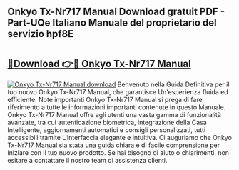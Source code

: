 ## Onkyo Tx-Nr717 Manual Download gratuit PDF - Part-UQe Italiano Manuale del proprietario del servizio hpf8E

# <h2><a href="http://dfgjg7.blite.top/?on=Onkyo+Tx-Nr717+Manual">🔗Download 👉🔴 Onkyo Tx-Nr717 Manual</a></h2>

[![Onkyo Tx-Nr717 Manual download](https://i.imgur.com/lujVjoI.png)](http://dfgjg7.blite.top/?on=Onkyo+Tx-Nr717+Manual)
Benvenuto nella Guida Definitiva per il tuo nuovo Onkyo Tx-Nr717 Manual, che garantisce Un'esperienza fluida ed efficiente. Note importanti Onkyo Tx-Nr717 Manual si prega di fare riferimento a tutte le informazioni importanti contenute in questo Manuale. Onkyo Tx-Nr717 Manual offre agli utenti una vasta gamma di funzionalità avanzate, tra cui autenticazione biometrica, integrazione della Casa Intelligente, aggiornamenti automatici e consigli personalizzati, tutti accessibili tramite L'interfaccia elegante e intuitiva. Ci auguriamo che Onkyo Tx-Nr717 Manual sia stata una guida chiara e di facile comprensione per iniziare con il tuo nuovo prodotto. Se hai bisogno di aiuto o chiarimenti, non esitare a contattare il nostro team di assistenza clienti.

